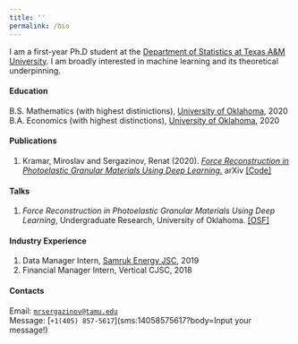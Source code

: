 ```yaml
---
title: ''
permalink: /bio
---
```


I am a first-year Ph.D student at the [Department of Statistics at Texas A&M University](https://stat.tamu.edu/). I am broadly interested in machine learning and its theoretical underpinning.

#### Education

B.S. Mathematics (with highest distinictions), [University of Oklahoma](https://www.ou.edu/), 2020  
B.A. Economics (with highest distinctions), [University of Oklahoma](https://www.ou.edu/), 2020


#### Publications

1. Kramar, Miroslav and Sergazinov, Renat \(2020\). [*Force Reconstruction in Photoelastic Granular Materials Using Deep Learning.*](https://arxiv.org/abs/2010.01163) arXiv [\[Code\]](https://github.com/mrsergazinov/PhotoForceReconML)


#### Talks

1. *Force Reconstruction in Photoelastic Granular Materials Using Deep Learning*, Undergraduate Research, University of Oklahoma. [\[OSF\]](https://osf.io/5epzm/)

#### Industry Experience

1. Data Manager Intern, [Samruk Energy JSC](https://www.samruk-energy.kz/en/), 2019
2. Financial Manager Intern, Vertical CJSC, 2018

#### Contacts

Email: [`mrsergazinov@tamu.edu`](mailto:mrsergazinov@tamu.edu)  
Message: [`+1(405) 857-5617`](sms:14058575617?body=Input your message!)